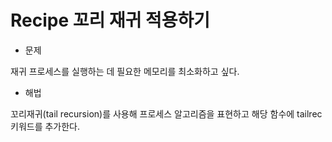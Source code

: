 # Recipe 꼬리 재귀 적용하기


* 문제

재귀 프로세스를 실행하는 데 필요한 메모리를 최소화하고 싶다.


* 해법

꼬리재귀(tail recursion)를 사용해 프로세스 알고리즘을 표현하고 해당 함수에 tailrec 키워드를 추가한다.
